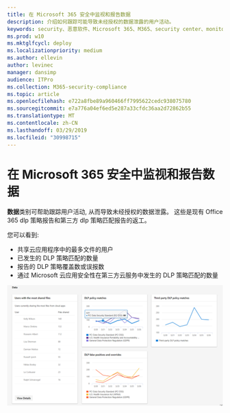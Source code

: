 ```yaml
---
title: 在 Microsoft 365 安全中监视和报告数据
description: 介绍如何跟踪可能导致未经授权的数据泄露的用户活动。
keywords: security、恶意软件、Microsoft 365、M365、security center、monitor、report、data
ms.prod: w10
ms.mktglfcycl: deploy
ms.localizationpriority: medium
ms.author: ellevin
author: levinec
manager: dansimp
audience: ITPro
ms.collection: M365-security-compliance
ms.topic: article
ms.openlocfilehash: e722a8fbe89a960466ff7995622cedc938075780
ms.sourcegitcommit: e7a776a04ef6ed5e287a33cfdc36aa2d72862b55
ms.translationtype: MT
ms.contentlocale: zh-CN
ms.lasthandoff: 03/29/2019
ms.locfileid: "30998715"
---
```

# <a name="monitor-and-report-data-in-microsoft-365-security"></a>在 Microsoft 365 安全中监视和报告数据

**数据**类别可帮助跟踪用户活动, 从而导致未经授权的数据泄露。 这些是现有 Office 365 dlp 策略报告和第三方 dlp 策略匹配报告的返工。

您可以看到:

* 共享云应用程序中的最多文件的用户
* 已发生的 DLP 策略匹配的数量
* 报告的 DLP 策略覆盖数或误报数
* 通过 Microsoft 云应用安全性在第三方云服务中发生的 DLP 策略匹配的数量

![监控 & 报告页面的数据类别](./media/security-docs/data.png)
